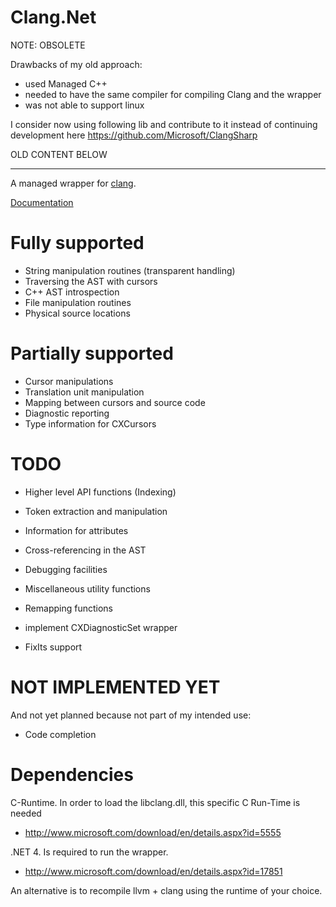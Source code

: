 Clang.Net
=========

NOTE: OBSOLETE 

Drawbacks of my old approach:

 - used Managed C++
 - needed to have the same compiler for compiling Clang and the wrapper
 - was not able to support linux


I consider now using following lib and contribute to it
instead of continuing development here
https://github.com/Microsoft/ClangSharp


OLD CONTENT BELOW

-------

A managed wrapper for [clang](http://clang.llvm.org/).

[Documentation](http://clang.llvm.org/doxygen/group__CINDEX.html)

Fully supported
===============
- String manipulation routines (transparent handling)
- Traversing the AST with cursors
- C++ AST introspection
- File manipulation routines
- Physical source locations

Partially supported
===================
- Cursor manipulations
- Translation unit manipulation
- Mapping between cursors and source code
- Diagnostic reporting
- Type information for CXCursors

TODO
====
- Higher level API functions (Indexing)
- Token extraction and manipulation
- Information for attributes
- Cross-referencing in the AST
- Debugging facilities
- Miscellaneous utility functions
- Remapping functions

- implement CXDiagnosticSet wrapper
- FixIts support

NOT IMPLEMENTED YET
===================
And not yet planned because not part of my intended use:

- Code completion

Dependencies
============

C-Runtime. In order to load the libclang.dll, this specific C Run-Time is needed

- http://www.microsoft.com/download/en/details.aspx?id=5555

.NET 4. Is required to run the wrapper.

- http://www.microsoft.com/download/en/details.aspx?id=17851

An alternative is to recompile llvm + clang using the runtime of your choice.


